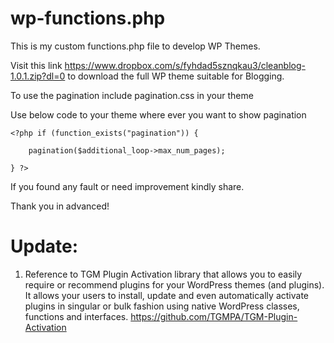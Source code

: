 # wp-functions.php

This is my custom functions.php file to develop WP Themes.

Visit this link https://www.dropbox.com/s/fyhdad5sznqkau3/cleanblog-1.0.1.zip?dl=0 to download the full WP theme suitable for Blogging.

To use the pagination include pagination.css in your theme

Use below code to your theme where ever you want to show pagination

    <?php if (function_exists("pagination")) {
    
        pagination($additional_loop->max_num_pages);
    
    } ?>


If you found any fault or need improvement kindly share.

Thank you in advanced!

# Update:

1. Reference to TGM Plugin Activation library that allows you to easily require or recommend plugins for your WordPress themes (and plugins). It allows your users to install, update and even automatically activate plugins in singular or bulk fashion using native WordPress classes, functions and interfaces. https://github.com/TGMPA/TGM-Plugin-Activation
